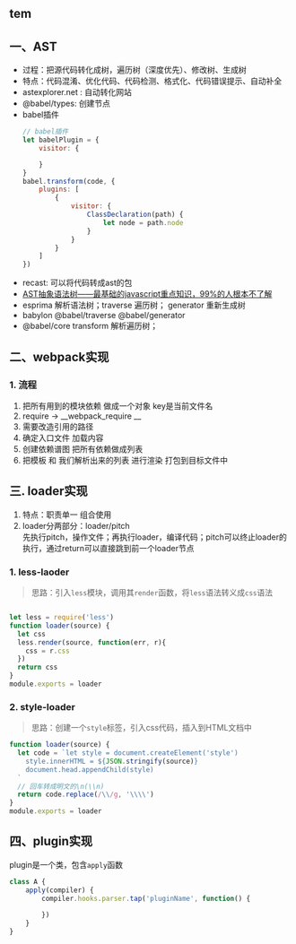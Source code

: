 

## tem

## 一、AST
- 过程：把源代码转化成树，遍历树（深度优先）、修改树、生成树
- 特点：代码混淆、优化代码、代码检测、格式化、代码错误提示、自动补全
- astexplorer.net :  自动转化网站
- @babel/types: 创建节点
- babel插件
    ```js
    // babel插件
    let babelPlugin = {
        visitor: {

        }
    }
    babel.transform(code, {
        plugins: [
            {
                visitor: {
                    ClassDeclaration(path) {
                        let node = path.node
                    }
                }
            }
        ]
    })

    ```
- recast: 可以将代码转成ast的包
- [AST抽象语法树——最基础的javascript重点知识，99%的人根本不了解](https://segmentfault.com/a/1190000016231512?utm_source=tag-newest)
- esprima 解析语法树；traverse 遍历树； generator 重新生成树
- babylon           @babel/traverse   @babel/generator
- @babel/core transform 解析遍历树；
  

## 二、webpack实现
### 1. 流程
1. 把所有用到的模块依赖 做成一个对象 key是当前文件名
2. require -> __webpack_require __
3. 需要改造引用的路径
4. 确定入口文件 加载内容
5. 创建依赖谱图 把所有依赖做成列表
6. 把模板 和 我们解析出来的列表 进行渲染 打包到目标文件中


## 三. loader实现


1. 特点：职责单一 组合使用
2. loader分两部分：loader/pitch  
先执行pitch，操作文件；再执行loader，编译代码；pitch可以终止loader的执行，通过return可以直接跳到前一个loader节点

### 1. less-laoder
> 思路：引入`less`模块，调用其`render`函数，将`less`语法转义成`css`语法
```js

let less = require('less')
function loader(source) {
  let css 
  less.render(source, function(err, r){
    css = r.css
  })
  return css
}
module.exports = loader
```

### 2. style-loader
> 思路：创建一个`style`标签，引入css代码，插入到HTML文档中
```js
function loader(source) {
  let code = `let style = document.createElement('style')
    style.innerHTML = ${JSON.stringify(source)}
    document.head.appendChild(style)
  `
  // 回车转成明文的\n(\\n)
  return code.replace(/\\/g, '\\\\')
}
module.exports = loader
```


## 四、plugin实现
plugin是一个类，包含`apply`函数
```js
class A {
    apply(compiler) {
        compiler.hooks.parser.tap('pluginName', function() {
            
        })
    }
}
```
